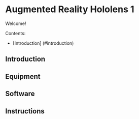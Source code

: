 # Augmented Reality Hololens 1

Welcome!

Contents:
- [Introduction] (#introduction)



## Introduction

## Equipment

## Software

## Instructions